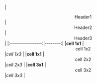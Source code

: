|  <center>Header1</center> |  <center>Header2</center> |  <center>Header3</center> |
|:----------------:|--------:|
|**cell 1x1** | <center>cell 1x2 </center> |*cell 1x3* |
|**cell 1x1** | <center>cell 2x2 </center> |*cell 2x3* |
|**cell 3x1** | <center>cell 3x2 </center> |*cell 3x3* |
